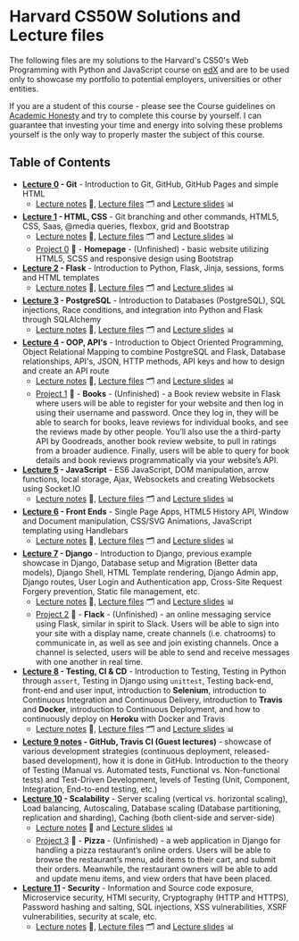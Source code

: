 # Harvard CS50W Solutions and Lecture files

The following files are my solutions to the Harvard's CS50's Web Programming with Python and JavaScript course on [edX](https://www.edx.org/course/cs50s-web-programming-with-python-and-javascript) and are to be used only to showcase my portfolio to potential employers, universities or other entities.

If you are a student of this course - please see the Course guidelines on [Academic Honesty](https://docs.cs50.net/2019/x/syllabus.html#academic-honesty) and try to complete this course by yourself. I can guarantee that investing your time and energy into solving these problems yourself is the only way to properly master the subject of this course.

## Table of Contents
- **[Lecture 0](lecture0) - Git** - Introduction to Git, GitHub, GitHub Pages and simple HTML
    * [Lecture notes](lecture0/README.md) 📝, [Lecture files](lecture0/src0) 🗂 and [Lecture slides](lecture0/lecture0.pdf) 📊
- **[Lecture 1](lecture1) - HTML, CSS** - Git branching and other commands, HTML5, CSS, Saas, @media queries, flexbox, grid and Bootstrap
    * [Lecture notes](lecture1/README.md) 📝, [Lecture files](lecture1/src1) 🗂 and [Lecture slides](lecture1/lecture1.pdf) 📊
    * [Project 0](project0) 🚩 - **Homepage** - (Unfinished) - basic website utilizing HTML5, SCSS and responsive design using Bootstrap
- **[Lecture 2](lecture2) - Flask** - Introduction to Python, Flask, Jinja, sessions, forms and HTML templates
    * [Lecture notes](lecture2/README.md) 📝, [Lecture files](lecture2/src2) 🗂 and [Lecture slides](lecture2/lecture2.pdf) 📊
- **[Lecture 3](lecture3) - PostgreSQL** - Introduction to Databases (PostgreSQL), SQL injections, Race conditions, and integration into Python and Flask through SQLAlchemy
    * [Lecture notes](lecture3/README.md) 📝, [Lecture files](lecture3/src3) 🗂 and [Lecture slides](lecture3/lecture3.pdf) 📊
- **[Lecture 4](lecture4) - OOP, API's** - Introduction to Object Oriented Programming, Object Relational Mapping to combine PostgreSQL and Flask, Database relationships, API's, JSON, HTTP methods, API keys and how to design and create an API route
    * [Lecture notes](lecture4/README.md) 📝, [Lecture files](lecture4/src4) 🗂 and [Lecture slides](lecture4/lecture4.pdf) 📊
    * [Project 1](project1) 🚩 - **Books** - (Unfinished) - a Book review website in Flask where users will be able to register for your website and then log in using their username and password. Once they log in, they will be able to search for books, leave reviews for individual books, and see the reviews made by other people. You’ll also use the a third-party API by Goodreads, another book review website, to pull in ratings from a broader audience. Finally, users will be able to query for book details and book reviews programmatically via your website’s API.
- **[Lecture 5](lecture5) - JavaScript** - ES6 JavaScript, DOM manipulation, arrow functions, local storage, Ajax, Websockets and creating Websockets using Socket.IO
    * [Lecture notes](lecture5/README.md) 📝, [Lecture files](lecture5/src5) 🗂 and [Lecture slides](lecture5/lecture5.pdf) 📊
- **[Lecture 6](lecture6) - Front Ends** - Single Page Apps, HTML5 History API, Window and Document manipulation, CSS/SVG Animations, JavaScript templating using Handlebars
    * [Lecture notes](lecture6/README.md) 📝, [Lecture files](lecture6/src6) 🗂 and [Lecture slides](lecture6/lecture6.pdf) 📊
- **[Lecture 7](lecture7) - Django** - Introduction to Django, previous example showcase in Django, Database setup and Migration (Better data models), Django Shell, HTML Template rendering, Django Admin app, Django routes, User Login and Authentication app, Cross-Site Request Forgery prevention, Static file management, etc.
    * [Lecture notes](lecture7/README.md) 📝, [Lecture files](lecture7/src7) 🗂 and [Lecture slides](lecture7/lecture7.pdf) 📊
    * [Project 2](project2) 🚩 - **Flack** - (Unfinished) - an online messaging service using Flask, similar in spirit to Slack. Users will be able to sign into your site with a display name, create channels (i.e. chatrooms) to communicate in, as well as see and join existing channels. Once a channel is selected, users will be able to send and receive messages with one another in real time.
- **[Lecture 8](lecture8) - Testing, CI & CD** - Introduction to Testing, Testing in Python through `assert`, Testing in Django using `unittest`, Testing back-end, front-end and user input, introduction to **Selenium**, introduction to Continuous Integration and Continuous Delivery, introduction to **Travis** and **Docker**, introduction to Continuous Deployment, and how to continuously deploy on **Heroku** with Docker and Travis
    * [Lecture notes](lecture8/README.md) 📝, [Lecture files](lecture8/src8) 🗂 and [Lecture slides](lecture8/lecture8.pdf) 📊
- **[Lecture 9 notes](lecture9/README.md) - GitHub, Travis CI (Guest lectures)** - showcase of various development strategies (continuous deployment, released-based development), how it is done in GitHub. Introduction to the theory of Testing (Manual vs. Automated tests, Functional vs. Non-functional tests) and Test-Driven Development, levels of Testing (Unit, Component, Integration, End-to-end testing, etc.)
- **[Lecture 10](lecture10) - Scalability** - Server scaling (vertical vs. horizontal scaling), Load balancing, Autoscaling, Database scaling (Database partitioning, replication and sharding), Caching (both client-side and server-side)
    * [Lecture notes](lecture10/README.md) 📝 and [Lecture slides](lecture10/lecture10.pdf) 📊
    * [Project 3](project3) 🚩 - **Pizza** - (Unfinished) - a web application in Django for handling a pizza restaurant’s online orders. Users will be able to browse the restaurant’s menu, add items to their cart, and submit their orders. Meanwhile, the restaurant owners will be able to add and update menu items, and view orders that have been placed.
- **[Lecture 11](lecture11) - Security** - Information and Source code exposure, Microservice security, HTMl security, Cryptography (HTTP and HTTPS), Password hashing and salting, SQL injections, XSS vulnerabilities, XSRF vulnerabilities, security at scale, etc.
    * [Lecture notes](lecture11/README.md) 📝, [Lecture files](lecture11/src11) 🗂 and [Lecture slides](lecture11/lecture11.pdf) 📊